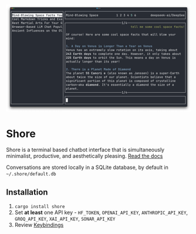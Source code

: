 ![Shore Terminal Interface](shore-hero.png)

# Shore

Shore is a terminal based chatbot interface that is simultaneously minimalist, productive, and aesthetically pleasing. [Read the docs](https://moonkraken.github.io/shore/gettingstarted/about/)

Conversations are stored locally in a SQLite database, by default in `~/.shore/default.db`

## Installation
1. `cargo install shore`
1. Set **at least** one API key - `HF_TOKEN`, `OPENAI_API_KEY`, `ANTHROPIC_API_KEY`, `GROQ_API_KEY`, `XAI_API_KEY`, `SONAR_API_KEY` 
1. Review [Keybindings](https://moonkraken.github.io/shore/keybindings/01-overview/)